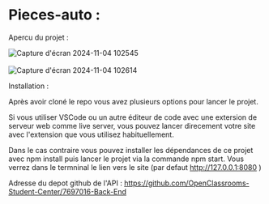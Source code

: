 # Pieces-auto : 

Apercu du projet : 

![Capture d'écran 2024-11-04 102545](https://github.com/user-attachments/assets/c04f11e7-f229-4833-b4b2-5cb6f96d40d4)
<br>
<br>
![Capture d'écran 2024-11-04 102614](https://github.com/user-attachments/assets/d8be9ac7-5e8c-4579-8da5-d6fb28961f15)


Installation : 

Après avoir cloné le repo vous avez plusieurs options pour lancer le projet.

Si vous utiliser VSCode ou un autre éditeur de code avec une extersion de serveur web comme live server, vous pouvez lancer direcement votre site avec l'extension que vous utilisez habituellement.

Dans le cas contraire vous pouvez installer les dépendances de ce projet avec npm install puis lancer le projet via la commande npm start. Vous verrez dans le termninal le lien vers le site (par defaut http://127.0.0.1:8080 )

Adresse du depot github de l'API : https://github.com/OpenClassrooms-Student-Center/7697016-Back-End
